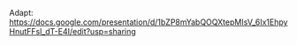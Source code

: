 Adapt: https://docs.google.com/presentation/d/1bZP8mYabQOQXtepMIsV_6Ix1EhpyHnutFFsl_dT-E4I/edit?usp=sharing